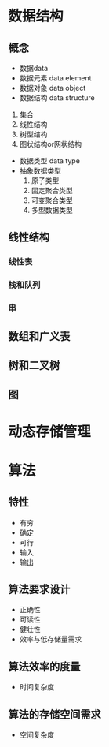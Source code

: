 #  数据结构

## 概念
* 数据data
* 数据元素 data element
* 数据对象 data object 
* 数据结构 data structure  
 1. 集合
 2. 线性结构
 3. 树型结构
 4. 图状结构or网状结构
* 数据类型 data type
* 抽象数据类型 
  1. 原子类型
  2. 固定聚合类型
  3. 可变聚合类型
  4. 多型数据类型
 
 ##  线性结构
 
 ### 线性表
 
 ### 栈和队列
 
 ### 串
 
 ## 数组和广义表
 
 ## 树和二叉树
 
 ## 图
 
 # 动态存储管理
 
 
 
 # 算法
 
 ## 特性
 * 有穷
 * 确定
 * 可行
 * 输入
 * 输出
 ## 算法要求设计
 * 正确性
 * 可读性
 * 健壮性
 * 效率与低存储量需求
 ## 算法效率的度量
 * 时间复杂度
 
 ## 算法的存储空间需求
 * 空间复杂度
 
 
 
 
 
 
 
 

